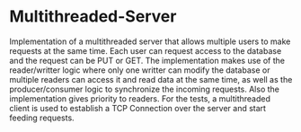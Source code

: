 # Multithreaded-Server
Implementation of a multithreaded server that allows multiple users to make requests at the same time. Each user can request access to the database and the request can be PUT or GET. The implementation makes use of the reader/writter logic where only one writter can modify the database or multiple readers can access it and read data at the same time, as well as the producer/consumer logic to synchronize the incoming requests. Also the implementation gives priority to readers. For the tests, a multithreaded client is used to establish a TCP Connection over the server and start feeding requests.
